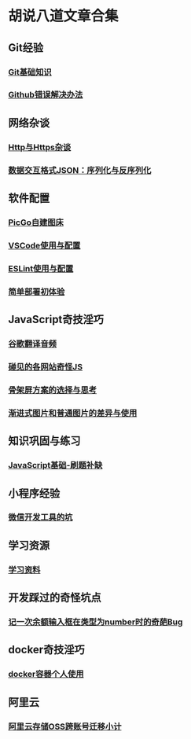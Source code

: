 # 胡说八道文章合集

## Git经验

### [Git基础知识](./../guide/git.md)

### [Github错误解决办法](./gitError.md)

## 网络杂谈

### [Http与Https杂谈](./http与https杂谈.md)

### [数据交互格式JSON：序列化与反序列化](JSON：序列化与反序列化.md)

## 软件配置

### [PicGo自建图床](./PicGo自定义图床.md)

### [VSCode使用与配置](VSCode使用与配置.md)

### [ESLint使用与配置](./ESLint使用与配置.md)

### [简单部署初体验](简单部署初体验.md)

## JavaScript奇技淫巧

### [谷歌翻译音频](谷歌翻译音频.md)

### [碰见的各网站奇怪JS](碰见的各网站奇怪JS.md)

### [骨架屏方案的选择与思考](骨架屏方案的选择与思考.md)

### [渐进式图片和普通图片的差异与使用](渐进式图片和普通图片的差异与使用.md)

## 知识巩固与练习

### [JavaScript基础-刷题补缺](JavaScript基础-刷题补缺.md)

## 小程序经验

### [微信开发工具的坑](微信开发工具的坑)

## 学习资源

### [学习资料](学习资料.md)

## 开发踩过的奇怪坑点

### [记一次余额输入框在类型为number时的奇葩Bug](记一次余额输入框在类型为number时的奇葩Bug)

## docker奇技淫巧

### [docker容器个人使用](docker容器个人使用记录.md)

## 阿里云
### [阿里云存储OSS跨账号迁移小计](阿里云存储OSS跨账号迁移小计.md)